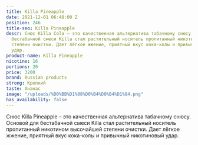 ```yaml
---
title: Killa Pineapple
date: 2021-12-01 06:48:00 Z
position: 246
title-seo: Killa Pineapple
descr: Снюс Killa Cola – это качественная альтернатива табачному снюсу. Основой для
  бестабачной смеси Killa стал растительный носитель пропитанный никотином высочайшей
  степени очистки. Дает лёгкое жжение, приятный вкус кока-колы и привычный никотиновый
  удар.
product-name: Killa Pineapple
nicotine: 16
portions: 20
price: 3200
brand: Russian products
strong: Крепкий
taste: Ананас
image: "/uploads/%D0%BB%D1%88%D0%B4%D0%B4%D1%84.png"
has_availability: false
---
```


Снюс Killa Pineapple – это качественная альтернатива табачному снюсу. Основой для бестабачной смеси Killa стал растительный носитель пропитанный никотином высочайшей степени очистки. Дает лёгкое жжение, приятный вкус кока-колы и привычный никотиновый удар.